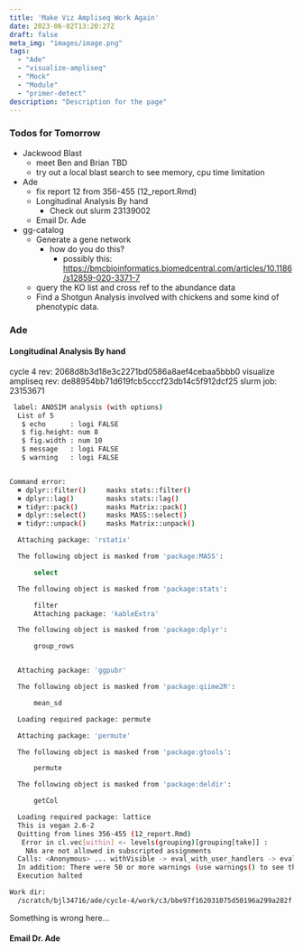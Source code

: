 ```yaml
---
title: 'Make Viz Ampliseq Work Again'
date: 2023-06-02T13:20:27Z
draft: false
meta_img: "images/image.png"
tags:
  - "Ade"
  - "visualize-ampliseq"
  - "Mock"
  - "Module"
  - "primer-detect"
description: "Description for the page"
---
```


### Todos for Tomorrow

- Jackwood Blast
  - meet Ben and Brian TBD
  - try out a local blast search to see memory, cpu time limitation
- Ade
  - fix report 12 from 356-455 (12_report.Rmd)
  - Longitudinal Analysis By hand
    - Check out slurm 23139002
  - Email Dr. Ade
- gg-catalog
  - Generate a gene network 
    - how do you do this?
      - possibly this: https://bmcbioinformatics.biomedcentral.com/articles/10.1186/s12859-020-3371-7
  - query the KO list and cross ref to the abundance data
  - Find a Shotgun Analysis involved with chickens and some kind of phenotypic data.
  
### Ade

#### Longitudinal Analysis By hand

cycle 4 rev: 2068d8b3d18e3c2271bd0586a8aef4cebaa5bbb0
visualize ampliseq rev: de88954bb71d619fcb5cccf23db14c5f912dcf25
slurm job: 23153671

```bash
 label: ANOSIM analysis (with options)
  List of 5
   $ echo      : logi FALSE
   $ fig.height: num 8
   $ fig.width : num 10
   $ message   : logi FALSE
   $ warning   : logi FALSE


Command error:
  ✖ dplyr::filter()     masks stats::filter()
  ✖ dplyr::lag()        masks stats::lag()
  ✖ tidyr::pack()       masks Matrix::pack()
  ✖ dplyr::select()     masks MASS::select()
  ✖ tidyr::unpack()     masks Matrix::unpack()

  Attaching package: 'rstatix'

  The following object is masked from 'package:MASS':

      select

  The following object is masked from 'package:stats':

      filter
      Attaching package: 'kableExtra'

  The following object is masked from 'package:dplyr':

      group_rows


  Attaching package: 'ggpubr'

  The following object is masked from 'package:qiime2R':

      mean_sd

  Loading required package: permute

  Attaching package: 'permute'

  The following object is masked from 'package:gtools':

      permute

  The following object is masked from 'package:deldir':

      getCol

  Loading required package: lattice
  This is vegan 2.6-2
  Quitting from lines 356-455 (12_report.Rmd)
   Error in cl.vec[within] <- levels(grouping)[grouping[take]] :
    NAs are not allowed in subscripted assignments
  Calls: <Anonymous> ... withVisible -> eval_with_user_handlers -> eval -> eval -> anosim
  In addition: There were 50 or more warnings (use warnings() to see the first 50)
  Execution halted

Work dir:
  /scratch/bjl34716/ade/cycle-4/work/c3/bbe97f162031075d50196a299a282f
```

Something is wrong here...

#### Email Dr. Ade